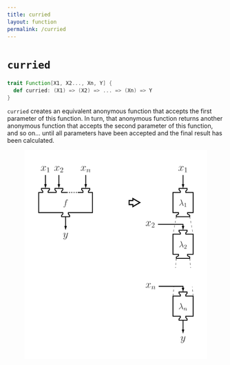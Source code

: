 ```yaml
---
title: curried
layout: function
permalink: /curried
---
```


# `curried`

~~~ scala
trait Function[X1, X2..., Xn, Y] {
  def curried: (X1) => (X2) => ... => (Xn) => Y
}
~~~

`curried` creates an equivalent anonymous function that accepts the first parameter of this function. In turn, that anonymous function returns another anonymous function that accepts the second parameter of this function, and so on... until all parameters have been accepted and the final result has been calculated.

<figure class="diagram">
  <img src="images/curried.svg" alt="curried function">
  <!-- <figcaption class="diagram-desc"></figcaption> -->
</figure>
